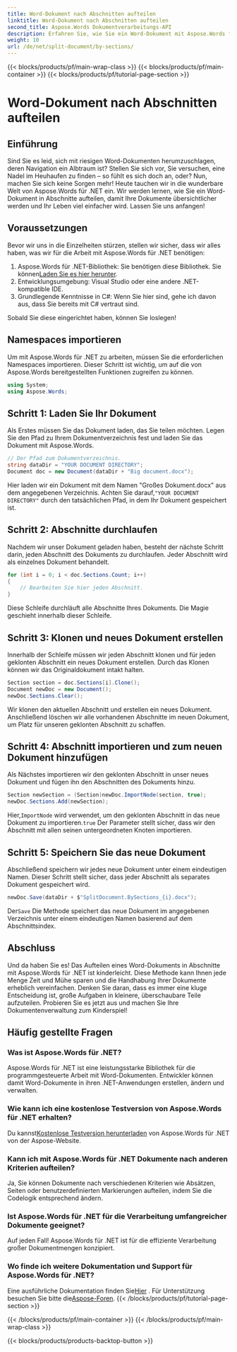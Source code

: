 ```yaml
---
title: Word-Dokument nach Abschnitten aufteilen
linktitle: Word-Dokument nach Abschnitten aufteilen
second_title: Aspose.Words Dokumentverarbeitungs-API
description: Erfahren Sie, wie Sie ein Word-Dokument mit Aspose.Words für .NET in Abschnitte aufteilen. Folgen Sie dieser detaillierten Schritt-für-Schritt-Anleitung für eine effiziente Dokumentenverwaltung.
weight: 10
url: /de/net/split-document/by-sections/
---
```


{{< blocks/products/pf/main-wrap-class >}}
{{< blocks/products/pf/main-container >}}
{{< blocks/products/pf/tutorial-page-section >}}

# Word-Dokument nach Abschnitten aufteilen

## Einführung

Sind Sie es leid, sich mit riesigen Word-Dokumenten herumzuschlagen, deren Navigation ein Albtraum ist? Stellen Sie sich vor, Sie versuchen, eine Nadel im Heuhaufen zu finden – so fühlt es sich doch an, oder? Nun, machen Sie sich keine Sorgen mehr! Heute tauchen wir in die wunderbare Welt von Aspose.Words für .NET ein. Wir werden lernen, wie Sie ein Word-Dokument in Abschnitte aufteilen, damit Ihre Dokumente übersichtlicher werden und Ihr Leben viel einfacher wird. Lassen Sie uns anfangen!

## Voraussetzungen

Bevor wir uns in die Einzelheiten stürzen, stellen wir sicher, dass wir alles haben, was wir für die Arbeit mit Aspose.Words für .NET benötigen:

1.  Aspose.Words für .NET-Bibliothek: Sie benötigen diese Bibliothek. Sie können[Laden Sie es hier herunter](https://releases.aspose.com/words/net/).
2. Entwicklungsumgebung: Visual Studio oder eine andere .NET-kompatible IDE.
3. Grundlegende Kenntnisse in C#: Wenn Sie hier sind, gehe ich davon aus, dass Sie bereits mit C# vertraut sind.

Sobald Sie diese eingerichtet haben, können Sie loslegen!

## Namespaces importieren

Um mit Aspose.Words für .NET zu arbeiten, müssen Sie die erforderlichen Namespaces importieren. Dieser Schritt ist wichtig, um auf die von Aspose.Words bereitgestellten Funktionen zugreifen zu können.

```csharp
using System;
using Aspose.Words;
```

## Schritt 1: Laden Sie Ihr Dokument

Als Erstes müssen Sie das Dokument laden, das Sie teilen möchten. Legen Sie den Pfad zu Ihrem Dokumentverzeichnis fest und laden Sie das Dokument mit Aspose.Words.

```csharp
// Der Pfad zum Dokumentverzeichnis.
string dataDir = "YOUR DOCUMENT DIRECTORY";
Document doc = new Document(dataDir + "Big document.docx");
```

 Hier laden wir ein Dokument mit dem Namen "Großes Dokument.docx" aus dem angegebenen Verzeichnis. Achten Sie darauf,`"YOUR DOCUMENT DIRECTORY"` durch den tatsächlichen Pfad, in dem Ihr Dokument gespeichert ist.

## Schritt 2: Abschnitte durchlaufen

Nachdem wir unser Dokument geladen haben, besteht der nächste Schritt darin, jeden Abschnitt des Dokuments zu durchlaufen. Jeder Abschnitt wird als einzelnes Dokument behandelt.

```csharp
for (int i = 0; i < doc.Sections.Count; i++)
{
    // Bearbeiten Sie hier jeden Abschnitt.
}
```

Diese Schleife durchläuft alle Abschnitte Ihres Dokuments. Die Magie geschieht innerhalb dieser Schleife.

## Schritt 3: Klonen und neues Dokument erstellen

Innerhalb der Schleife müssen wir jeden Abschnitt klonen und für jeden geklonten Abschnitt ein neues Dokument erstellen. Durch das Klonen können wir das Originaldokument intakt halten.

```csharp
Section section = doc.Sections[i].Clone();
Document newDoc = new Document();
newDoc.Sections.Clear();
```

Wir klonen den aktuellen Abschnitt und erstellen ein neues Dokument. Anschließend löschen wir alle vorhandenen Abschnitte im neuen Dokument, um Platz für unseren geklonten Abschnitt zu schaffen.

## Schritt 4: Abschnitt importieren und zum neuen Dokument hinzufügen

Als Nächstes importieren wir den geklonten Abschnitt in unser neues Dokument und fügen ihn den Abschnitten des Dokuments hinzu.

```csharp
Section newSection = (Section)newDoc.ImportNode(section, true);
newDoc.Sections.Add(newSection);
```

 Hier,`ImportNode` wird verwendet, um den geklonten Abschnitt in das neue Dokument zu importieren.`true` Der Parameter stellt sicher, dass wir den Abschnitt mit allen seinen untergeordneten Knoten importieren.

## Schritt 5: Speichern Sie das neue Dokument

Abschließend speichern wir jedes neue Dokument unter einem eindeutigen Namen. Dieser Schritt stellt sicher, dass jeder Abschnitt als separates Dokument gespeichert wird.

```csharp
newDoc.Save(dataDir + $"SplitDocument.BySections_{i}.docx");
```

 Der`Save` Die Methode speichert das neue Dokument im angegebenen Verzeichnis unter einem eindeutigen Namen basierend auf dem Abschnittsindex.

## Abschluss

Und da haben Sie es! Das Aufteilen eines Word-Dokuments in Abschnitte mit Aspose.Words für .NET ist kinderleicht. Diese Methode kann Ihnen jede Menge Zeit und Mühe sparen und die Handhabung Ihrer Dokumente erheblich vereinfachen. Denken Sie daran, dass es immer eine kluge Entscheidung ist, große Aufgaben in kleinere, überschaubare Teile aufzuteilen. Probieren Sie es jetzt aus und machen Sie Ihre Dokumentenverwaltung zum Kinderspiel!

## Häufig gestellte Fragen

### Was ist Aspose.Words für .NET?
Aspose.Words für .NET ist eine leistungsstarke Bibliothek für die programmgesteuerte Arbeit mit Word-Dokumenten. Entwickler können damit Word-Dokumente in ihren .NET-Anwendungen erstellen, ändern und verwalten.

### Wie kann ich eine kostenlose Testversion von Aspose.Words für .NET erhalten?
 Du kannst[Kostenlose Testversion herunterladen](https://releases.aspose.com/) von Aspose.Words für .NET von der Aspose-Website.

### Kann ich mit Aspose.Words für .NET Dokumente nach anderen Kriterien aufteilen?
Ja, Sie können Dokumente nach verschiedenen Kriterien wie Absätzen, Seiten oder benutzerdefinierten Markierungen aufteilen, indem Sie die Codelogik entsprechend ändern.

### Ist Aspose.Words für .NET für die Verarbeitung umfangreicher Dokumente geeignet?
Auf jeden Fall! Aspose.Words für .NET ist für die effiziente Verarbeitung großer Dokumentmengen konzipiert.

### Wo finde ich weitere Dokumentation und Support für Aspose.Words für .NET?
 Eine ausführliche Dokumentation finden Sie[Hier](https://reference.aspose.com/words/net/) . Für Unterstützung besuchen Sie bitte die[Aspose-Foren](https://forum.aspose.com/c/words/8).
{{< /blocks/products/pf/tutorial-page-section >}}

{{< /blocks/products/pf/main-container >}}
{{< /blocks/products/pf/main-wrap-class >}}

{{< blocks/products/products-backtop-button >}}
